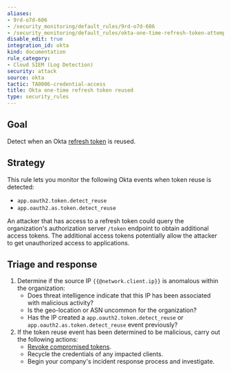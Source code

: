 ```yaml
---
aliases:
- 9rd-o7d-606
- /security_monitoring/default_rules/9rd-o7d-606
- /security_monitoring/default_rules/okta-one-time-refresh-token-attempted-reuse
disable_edit: true
integration_id: okta
kind: documentation
rule_category:
- Cloud SIEM (Log Detection)
security: attack
source: okta
tactic: TA0006-credential-access
title: Okta one-time refresh token reused
type: security_rules
---
```


## Goal
Detect when an Okta [refresh token][1] is reused.

## Strategy
This rule lets you monitor the following Okta events when token reuse is detected:

* `app.oauth2.token.detect_reuse`
* `app.oauth2.as.token.detect_reuse`

An attacker that has access to a refresh token could query the organization's authorization server `/token` endpoint to obtain additional access tokens. The additional access tokens potentially allow the attacker to get unauthorized access to applications.

## Triage and response
1. Determine if the source IP `{{@network.client.ip}}` is anomalous within the organization:
    * Does threat intelligence indicate that this IP has been associated with malicious activity?
    * Is the geo-location or ASN uncommon for the organization?
    * Has the IP created a `app.oauth2.token.detect_reuse` or `app.oauth2.as.token.detect_reuse` event previously?
2. If the token reuse event has been determined to be malicious, carry out the following actions:
    * [Revoke compromised tokens][2].
    * Recycle the credentials of any impacted clients.
    * Begin your company's incident response process and investigate.

[1]: https://developer.okta.com/docs/guides/refresh-tokens/main/
[2]: https://developer.okta.com/docs/guides/revoke-tokens/main/
